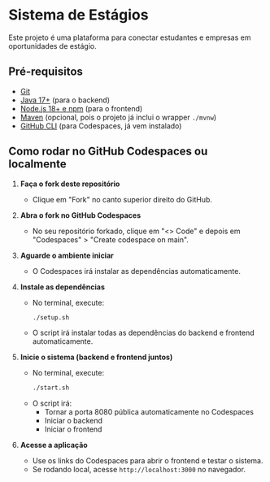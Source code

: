 # Sistema de Estágios

Este projeto é uma plataforma para conectar estudantes e empresas em oportunidades de estágio.

## Pré-requisitos

- [Git](https://git-scm.com/)
- [Java 17+](https://adoptium.net/) (para o backend)
- [Node.js 18+ e npm](https://nodejs.org/) (para o frontend)
- [Maven](https://maven.apache.org/) (opcional, pois o projeto já inclui o wrapper `./mvnw`)
- [GitHub CLI](https://cli.github.com/) (para Codespaces, já vem instalado)

## Como rodar no GitHub Codespaces ou localmente

1. **Faça o fork deste repositório**
   - Clique em "Fork" no canto superior direito do GitHub.

2. **Abra o fork no GitHub Codespaces**
   - No seu repositório forkado, clique em "<> Code" e depois em "Codespaces" > "Create codespace on main".

3. **Aguarde o ambiente iniciar**
   - O Codespaces irá instalar as dependências automaticamente.

6. **Instale as dependências**
   - No terminal, execute:
     ```bash
     ./setup.sh
     ```
   - O script irá instalar todas as dependências do backend e frontend automaticamente.

7. **Inicie o sistema (backend e frontend juntos)**
   - No terminal, execute:
     ```bash
     ./start.sh
     ```
   - O script irá:
     - Tornar a porta 8080 pública automaticamente no Codespaces
     - Iniciar o backend
     - Iniciar o frontend

8. **Acesse a aplicação**
   - Use os links do Codespaces para abrir o frontend e testar o sistema.
   - Se rodando local, acesse `http://localhost:3000` no navegador.
